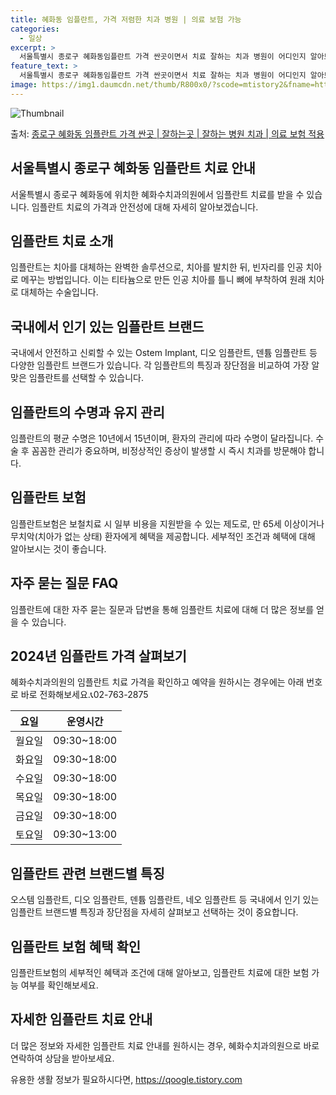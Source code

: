 ```yaml
---
title: 혜화동 임플란트, 가격 저렴한 치과 병원 | 의료 보험 가능
categories:
  - 일상
excerpt: >
  서울특별시 종로구 혜화동임플란트 가격 싼곳이면서 치료 잘하는 치과 병원이 어디인지 알아보도록 하겠습니다. 서울특별시 종로구 혜화동에 위치한 혜화수치과의원 순서대로 안내 드리며, 임플란트 치료시 신경써야 할 부분 또한 같이 공유 드리겠습니다.2024년 임플란트 가격 살펴보기 👈 클릭임플란트 평균 가격혜화수치과의원표 내에 있는 전화 번호를 클릭 하시면 혜화수치과의원로 바로 전화 연결 됩니다.분류주소전화번호치과의원서울특별시 종로구 창경궁로 271-1  (혜화동)📞02-763-2875로 전화하기혜화수치과의원 위치 확인하기 👈 클릭요일운영시간월요일09:30~18:00화요일09:30~18:00수요일09:30~18:00목요일09:30~18:00금요일09:30~18:00토요일09:..
feature_text: >
  서울특별시 종로구 혜화동임플란트 가격 싼곳이면서 치료 잘하는 치과 병원이 어디인지 알아보도록 하겠습니다. 서울특별시 종로구 혜화동에 위치한 혜화수치과의원 순서대로 안내 드리며, 임플란트 치료시 신경써야 할 부분 또한 같이 공유 드리겠습니다.2024년 임플란트 가격 살펴보기 👈 클릭임플란트 평균 가격혜화수치과의원표 내에 있는 전화 번호를 클릭 하시면 혜화수치과의원로 바로 전화 연결 됩니다.분류주소전화번호치과의원서울특별시 종로구 창경궁로 271-1  (혜화동)📞02-763-2875로 전화하기혜화수치과의원 위치 확인하기 👈 클릭요일운영시간월요일09:30~18:00화요일09:30~18:00수요일09:30~18:00목요일09:30~18:00금요일09:30~18:00토요일09:..
image: https://img1.daumcdn.net/thumb/R800x0/?scode=mtistory2&fname=https%3A%2F%2Fblog.kakaocdn.net%2Fdn%2Fbb3Qip%2FbtsGZvLpcYG%2FEsFdK0c3knAXeUArApwme1%2Fimg.webp
---
```


![Thumbnail](https://img1.daumcdn.net/thumb/R800x0/?scode=mtistory2&fname=https%3A%2F%2Fblog.kakaocdn.net%2Fdn%2Fbb3Qip%2FbtsGZvLpcYG%2FEsFdK0c3knAXeUArApwme1%2Fimg.webp)

<p>출처: <a href="https://qoogle.tistory.com/6835" rel="dofollow">종로구 혜화동 임플란트 가격 싼곳 | 잘하는곳 | 잘하는 병원 치과 | 의료 보험 적용</a> </p>

## 서울특별시 종로구 혜화동 임플란트 치료 안내

서울특별시 종로구 혜화동에 위치한 혜화수치과의원에서 임플란트 치료를 받을 수 있습니다. 임플란트 치료의 가격과 안전성에 대해 자세히
알아보겠습니다.

## 임플란트 치료 소개

임플란트는 치아를 대체하는 완벽한 솔루션으로, 치아를 발치한 뒤, 빈자리를 인공 치아로 메꾸는 방법입니다. 이는 티타늄으로 만든 인공 치아를
틀니 뼈에 부착하여 원래 치아로 대체하는 수술입니다.

## 국내에서 인기 있는 임플란트 브랜드

국내에서 안전하고 신뢰할 수 있는 Ostem Implant, 디오 임플란트, 덴튬 임플란트 등 다양한 임플란트 브랜드가 있습니다. 각
임플란트의 특징과 장단점을 비교하여 가장 알맞은 임플란트를 선택할 수 있습니다.

## 임플란트의 수명과 유지 관리

임플란트의 평균 수명은 10년에서 15년이며, 환자의 관리에 따라 수명이 달라집니다. 수술 후 꼼꼼한 관리가 중요하며, 비정상적인 증상이
발생할 시 즉시 치과를 방문해야 합니다.

## 임플란트 보험

임플란트보험은 보철치료 시 일부 비용을 지원받을 수 있는 제도로, 만 65세 이상이거나 무치악(치아가 없는 상태) 환자에게 혜택을
제공합니다. 세부적인 조건과 혜택에 대해 알아보시는 것이 좋습니다.

## 자주 묻는 질문 FAQ

임플란트에 대한 자주 묻는 질문과 답변을 통해 임플란트 치료에 대해 더 많은 정보를 얻을 수 있습니다.

## 2024년 임플란트 가격 살펴보기

혜화수치과의원의 임플란트 치료 가격을 확인하고 예약을 원하시는 경우에는 아래 번호로 바로 전화해보세요.📞02-763-2875

요일 | 운영시간  
---|---  
월요일 | 09:30~18:00  
화요일 | 09:30~18:00  
수요일 | 09:30~18:00  
목요일 | 09:30~18:00  
금요일 | 09:30~18:00  
토요일 | 09:30~13:00  
  


## 임플란트 관련 브랜드별 특징

오스템 임플란트, 디오 임플란트, 덴튬 임플란트, 네오 임플란트 등 국내에서 인기 있는 임플란트 브랜드별 특징과 장단점을 자세히 살펴보고
선택하는 것이 중요합니다.

## 임플란트 보험 혜택 확인

임플란트보험의 세부적인 혜택과 조건에 대해 알아보고, 임플란트 치료에 대한 보험 가능 여부를 확인해보세요.



## 자세한 임플란트 치료 안내

더 많은 정보와 자세한 임플란트 치료 안내를 원하시는 경우, 혜화수치과의원으로 바로 연락하여 상담을 받아보세요.

 

유용한 생활 정보가 필요하시다면, <a href="https://qoogle.tistory.com" rel="dofollow">https://qoogle.tistory.com</a>


